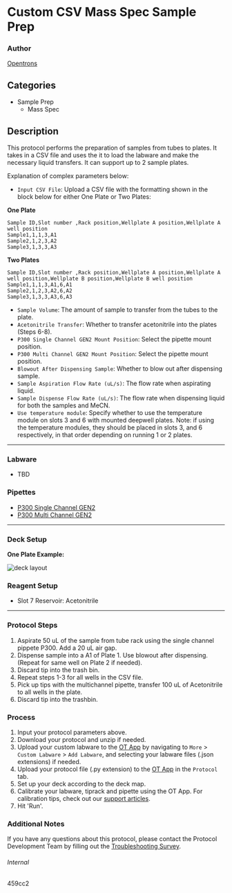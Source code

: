 # Custom CSV Mass Spec Sample Prep

### Author
[Opentrons](https://opentrons.com/)

## Categories
* Sample Prep
	* Mass Spec

## Description
This protocol performs the preparation of samples from tubes to plates. It takes in a CSV file and uses the it to load the labware and make the necessary liquid transfers. It can support up to 2 sample plates.

Explanation of complex parameters below:
* `Input CSV File`: Upload a CSV file with the formatting shown in the block below for either One Plate or Two Plates:

**One Plate**
```
Sample ID,Slot number ,Rack position,Wellplate A position,Wellplate A well position
Sample1,1,1,3,A1
Sample2,1,2,3,A2
Sample3,1,3,3,A3
```

**Two Plates**
```
Sample ID,Slot number ,Rack position,Wellplate A position,Wellplate A well position,Wellplate B position,Wellplate B well position
Sample1,1,1,3,A1,6,A1
Sample2,1,2,3,A2,6,A2
Sample3,1,3,3,A3,6,A3
```

* `Sample Volume`: The amount of sample to transfer from the tubes to the plate.
* `Acetonitrile Transfer`: Whether to transfer acetonitrile into the plates (Steps 6-8).
* `P300 Single Channel GEN2 Mount Position`: Select the pipette mount position.
* `P300 Multi Channel GEN2 Mount Position`: Select the pipette mount position.
* `Blowout After Dispensing Sample`: Whether to blow out after dispensing sample.
* `Sample Aspiration Flow Rate (uL/s)`: The flow rate when aspirating liquid.
* `Sample Dispense Flow Rate (uL/s)`: The flow rate when dispensing liquid for both the samples and MeCN.
* `Use temperature module`: Specify whether to use the temperature module on slots 3 and 6 with mounted deepwell plates. Note: if using the temperature modules, they should be placed in slots 3, and 6 respectively, in that order depending on running 1 or 2 plates. 

---

### Labware
* TBD

### Pipettes
* [P300 Single Channel GEN2](https://shop.opentrons.com/collections/ot-2-robot/products/single-channel-electronic-pipette?variant=5984549109789)
* [P300 Multi Channel GEN2](https://shop.opentrons.com/collections/ot-2-robot/products/8-channel-electronic-pipette?variant=5984202489885)

---

### Deck Setup

**One Plate Example:**

![deck layout](https://opentrons-protocol-library-website.s3.amazonaws.com/custom-README-images/459cc2/459cc2-layout.png)

### Reagent Setup
* Slot 7 Reservoir: Acetonitrile

---

### Protocol Steps
1. Aspirate 50 uL of the sample from tube rack using the single channel pippete P300. Add a 20 uL air gap.					
2. Dispense sample into a A1 of Plate 1. Use blowout after dispensing. (Repeat for same well on Plate 2 if needed).
3. Discard tip into the trash bin.
4. Repeat steps 1-3 for all wells in the CSV file.
5. Pick up tips with the multichannel pipette, transfer 100 uL of Acetonitrile to all wells in the plate.
6. Discard tip into the trashbin.

### Process
1. Input your protocol parameters above.
2. Download your protocol and unzip if needed.
3. Upload your custom labware to the [OT App](https://opentrons.com/ot-app) by navigating to `More` > `Custom Labware` > `Add Labware`, and selecting your labware files (.json extensions) if needed.
4. Upload your protocol file (.py extension) to the [OT App](https://opentrons.com/ot-app) in the `Protocol` tab.
5. Set up your deck according to the deck map.
6. Calibrate your labware, tiprack and pipette using the OT App. For calibration tips, check out our [support articles](https://support.opentrons.com/en/collections/1559720-guide-for-getting-started-with-the-ot-2).
7. Hit 'Run'.

### Additional Notes
If you have any questions about this protocol, please contact the Protocol Development Team by filling out the [Troubleshooting Survey](https://protocol-troubleshooting.paperform.co/).

###### Internal
459cc2
